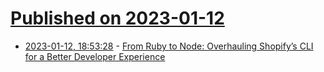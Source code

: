 # [Published on 2023-01-12](index.md)

* [2023-01-12, 18:53:28](https://news.ycombinator.com/item?id=34358567) - [From Ruby to Node: Overhauling Shopify’s CLI for a Better Developer Experience](https://shopify.engineering/overhauling-shopify-cli-for-a-better-developer-experience)
